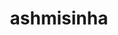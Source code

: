 ---
title: ashmisinha
github: https://github.com/ashmisinha
mode: dark
transition: 1s
score: 66.8
archetype:
- GIF
---